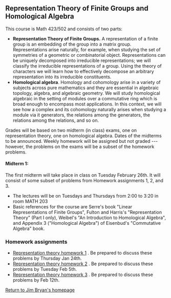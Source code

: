 ## Representation Theory of Finite Groups and Homological Algebra

This course is Math 423/502 and consists of two parts:

  * **Representation Theory of Finite Groups.** A representation of a finite group is an embedding of the group into a matrix group. Representations arise naturally, for example, when studying the set of symmetries of a geometric or combinatorial object. Representations can be uniquely decomposed into irreducible representations; we will classify the irreducible representations of a group. Using the theory of characters we will learn how to effectively decompose an arbitrary representation into its irreducible constituents. 
  * **Homological algebra**. Homology and cohomology arise in a variety of subjects across pure mathematics and they are essential in  algebraic topology, algebra, and algebraic geometry. We will study homological algebraic in the setting of modules over a commutative ring which is broad enough to encompass most applications. In this context, we will see how a complex and its cohomology naturally arises when studying a module via it generators, the relations among the generators, the relations among the relations, and so on. 

Grades will be based on two midterm (in class) exams, one on representation theory, one on homological algebra. Dates of the midterms to be announced. Weekly homework will be assigned but not graded --- however, the problems on the exams will be a subset of the homework problems. 

#### Midterm 1:
The first midterm will take place in class on Tuesday February 26th. It will consist of some subset of problems from Homework assignments 1, 2, and 3. 

  * The lectures will be on Tuesdays and Thursdays from 2:00 to 3:20 in room MATH 203
  * Basic references for the course are Serre's book "Linear Representations of Finite Groups", Fulton and Harris's "Representation Theory" (Part I only), Weibel's "An Introduction to Homological Algebra", and Appendix 3 ("Homological Algebra") of Eisenbud's "Commutative Algebra" book. 
  
### Homework assignments
  
  * [Representation theory homework 1](https://jbryanvancouver.github.io/math-423-502/homework.pdf) . Be prepared to discuss these problems by Thursday Jan 24th. 
  * [Representation theory homework 2](https://jbryanvancouver.github.io/math-423-502/homework2.pdf) . Be prepared to discuss these problems by Tuesday Feb 5th. 
  * [Representation theory homework 3](https://jbryanvancouver.github.io/math-423-502/homework3.pdf) . Be prepared to discuss these problems by Feb 12th. 
   
  [Return to Jim Bryan's homepage](https://www.math.ubc.ca/~jbryan)
